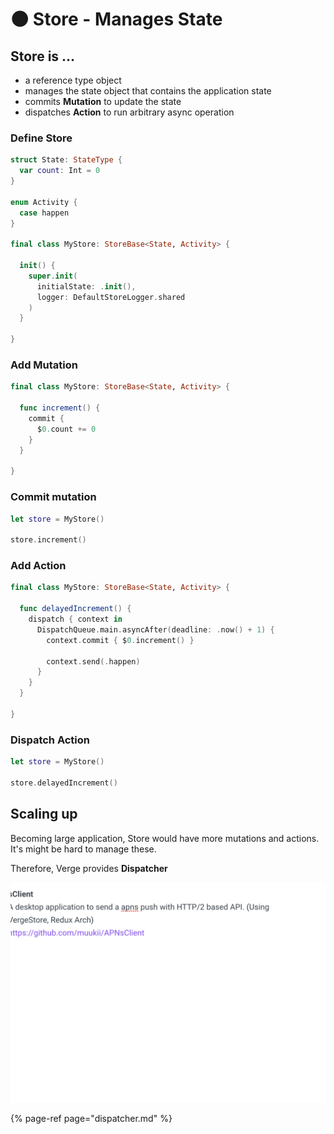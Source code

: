# 🌑 Store - Manages State

## **Store** is ...

* a reference type object 
* manages the state object that contains the application state
* commits **Mutation** to update the state
* dispatches **Action** to run arbitrary async operation 

### Define Store

```swift
struct State: StateType {
  var count: Int = 0
}

enum Activity {
  case happen
}

final class MyStore: StoreBase<State, Activity> {
  
  init() {
    super.init(
      initialState: .init(),
      logger: DefaultStoreLogger.shared
    )
  }
    
}
```

### Add Mutation

```swift
final class MyStore: StoreBase<State, Activity> {

  func increment() {
    commit {
      $0.count += 0
    }
  }
  
}
```

### Commit mutation

```swift
let store = MyStore()

store.increment()
```

### Add Action

```swift
final class MyStore: StoreBase<State, Activity> {
  
  func delayedIncrement() {
    dispatch { context in
      DispatchQueue.main.asyncAfter(deadline: .now() + 1) {
        context.commit { $0.increment() }
        
        context.send(.happen)
      }
    }
  }
  
}
```

### Dispatch Action

```swift
let store = MyStore()

store.delayedIncrement()
```

## Scaling up

Becoming large application, Store would have more mutations and actions.  
It's might be hard to manage these.  
  
Therefore, Verge provides **Dispatcher**

![Updating the state from multiple dispatcher](../.gitbook/assets/image.png)

{% page-ref page="dispatcher.md" %}

